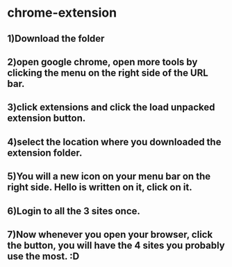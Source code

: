 # chrome-extension

## 1)Download the folder

## 2)open google chrome, open more tools by clicking the menu on the right side of the URL bar. 
## 3)click extensions and click the load unpacked extension button.
## 4)select the location where you downloaded the extension folder.
## 5)You will a new icon on your menu bar on the right side. Hello is written on it, click on it. 
## 6)Login to all the 3 sites once.
## 7)Now whenever you open your browser, click the button, you will have the 4 sites you probably use the most. :D 
